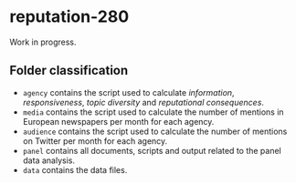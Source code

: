 # reputation-280

Work in progress.

## Folder classification

 - `agency` contains the script used to calculate *information*, *responsiveness*, *topic diversity* and *reputational consequences*.
 - `media` contains the script used to calculate the number of mentions in European newspapers per month for each agency.
 - `audience` contains the script used to calculate the number of mentions on Twitter per month for each agency.
 - `panel` contains all documents, scripts and output related to the panel data analysis.
 - `data` contains the data files.
